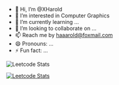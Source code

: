 - 👋 Hi, I’m @XHarold
- 👀 I’m interested in Computer Graphics
- 🌱 I’m currently learning ...
- 💞️ I’m looking to collaborate on ...
- 📫 Reach me by haaarold@foxmail.com
- 😄 Pronouns: ...
- ⚡ Fun fact: ...

![Leetcode Stats](https://leetcard.jacoblin.cool/xharold)

[![Leetcode Stats](https://leetcard.jacoblin.cool/xharold)](https://leetcode.cn/u/xharold)

<!---
XHarold/XHarold is a ✨ special ✨ repository because its `README.md` (this file) appears on your GitHub profile.
You can click the Preview link to take a look at your changes.
--->
